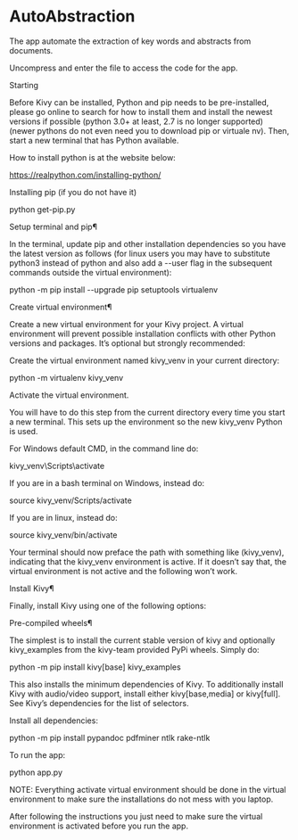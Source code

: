 # AutoAbstraction
The app automate the extraction of key words and abstracts from documents.

Uncompress and enter the file to access the code for the app.

Starting

Before Kivy can be installed, Python and pip needs to be pre-installed, please go online to search for how to install them and install the newest versions if possible (python 3.0+ at least, 2.7 is no longer supported) (newer pythons do not even need you to download pip or virtuale nv). Then, start a new terminal that has Python available.

How to install python is at the website below:

https://realpython.com/installing-python/

Installing pip (if you do not have it)

python get-pip.py

Setup terminal and pip¶

In the terminal, update pip and other installation dependencies so you have the latest version as follows (for linux users you may have to substitute python3 instead of python and also add a --user flag in the subsequent commands outside the virtual environment):

python -m pip install --upgrade pip setuptools virtualenv

Create virtual environment¶

Create a new virtual environment for your Kivy project. A virtual environment will prevent possible installation conflicts with other Python versions and packages. It’s optional but strongly recommended:

Create the virtual environment named kivy_venv in your current directory:

python -m virtualenv kivy_venv

Activate the virtual environment.

You will have to do this step from the current directory every time you start a new terminal. This sets up the environment so the new kivy_venv Python is used.

For Windows default CMD, in the command line do:

kivy_venv\Scripts\activate

If you are in a bash terminal on Windows, instead do:

source kivy_venv/Scripts/activate

If you are in linux, instead do:

source kivy_venv/bin/activate

Your terminal should now preface the path with something like (kivy_venv), indicating that the kivy_venv environment is active. If it doesn’t say that, the virtual environment is not active and the following won’t work.

Install Kivy¶

Finally, install Kivy using one of the following options:

Pre-compiled wheels¶

The simplest is to install the current stable version of kivy and optionally kivy_examples from the kivy-team provided PyPi wheels. Simply do:

python -m pip install kivy[base] kivy_examples

This also installs the minimum dependencies of Kivy. To additionally install Kivy with audio/video support, install either kivy[base,media] or kivy[full]. See Kivy’s dependencies for the list of selectors.

Install all dependencies:

python -m pip install pypandoc pdfminer ntlk rake-ntlk

To run the app:

python app.py

NOTE: Everything activate virtual environment should be done in the virtual environment to make sure the installations do not mess with you laptop.

After following the instructions you just need to make sure the virtual environment is activated before you run the app.
